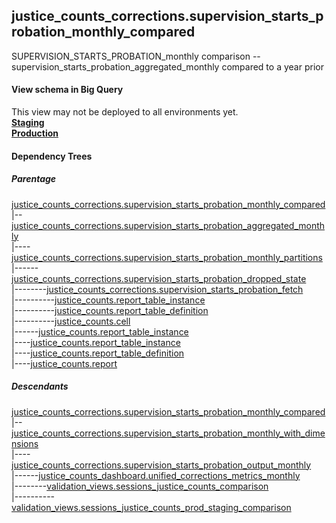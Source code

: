 ## justice_counts_corrections.supervision_starts_probation_monthly_compared
SUPERVISION_STARTS_PROBATION_monthly comparison -- supervision_starts_probation_aggregated_monthly compared to a year prior

#### View schema in Big Query
This view may not be deployed to all environments yet.<br/>
[**Staging**](https://console.cloud.google.com/bigquery?pli=1&p=recidiviz-staging&page=table&project=recidiviz-staging&d=justice_counts_corrections&t=supervision_starts_probation_monthly_compared)
<br/>
[**Production**](https://console.cloud.google.com/bigquery?pli=1&p=recidiviz-123&page=table&project=recidiviz-123&d=justice_counts_corrections&t=supervision_starts_probation_monthly_compared)
<br/>

#### Dependency Trees

##### Parentage
[justice_counts_corrections.supervision_starts_probation_monthly_compared](../justice_counts_corrections/supervision_starts_probation_monthly_compared.md) <br/>
|--[justice_counts_corrections.supervision_starts_probation_aggregated_monthly](../justice_counts_corrections/supervision_starts_probation_aggregated_monthly.md) <br/>
|----[justice_counts_corrections.supervision_starts_probation_monthly_partitions](../justice_counts_corrections/supervision_starts_probation_monthly_partitions.md) <br/>
|------[justice_counts_corrections.supervision_starts_probation_dropped_state](../justice_counts_corrections/supervision_starts_probation_dropped_state.md) <br/>
|--------[justice_counts_corrections.supervision_starts_probation_fetch](../justice_counts_corrections/supervision_starts_probation_fetch.md) <br/>
|----------[justice_counts.report_table_instance](../justice_counts/report_table_instance.md) <br/>
|----------[justice_counts.report_table_definition](../justice_counts/report_table_definition.md) <br/>
|----------[justice_counts.cell](../justice_counts/cell.md) <br/>
|------[justice_counts.report_table_instance](../justice_counts/report_table_instance.md) <br/>
|----[justice_counts.report_table_instance](../justice_counts/report_table_instance.md) <br/>
|----[justice_counts.report_table_definition](../justice_counts/report_table_definition.md) <br/>
|----[justice_counts.report](../justice_counts/report.md) <br/>


##### Descendants
[justice_counts_corrections.supervision_starts_probation_monthly_compared](../justice_counts_corrections/supervision_starts_probation_monthly_compared.md) <br/>
|--[justice_counts_corrections.supervision_starts_probation_monthly_with_dimensions](../justice_counts_corrections/supervision_starts_probation_monthly_with_dimensions.md) <br/>
|----[justice_counts_corrections.supervision_starts_probation_output_monthly](../justice_counts_corrections/supervision_starts_probation_output_monthly.md) <br/>
|------[justice_counts_dashboard.unified_corrections_metrics_monthly](../justice_counts_dashboard/unified_corrections_metrics_monthly.md) <br/>
|--------[validation_views.sessions_justice_counts_comparison](../validation_views/sessions_justice_counts_comparison.md) <br/>
|----------[validation_views.sessions_justice_counts_prod_staging_comparison](../validation_views/sessions_justice_counts_prod_staging_comparison.md) <br/>


